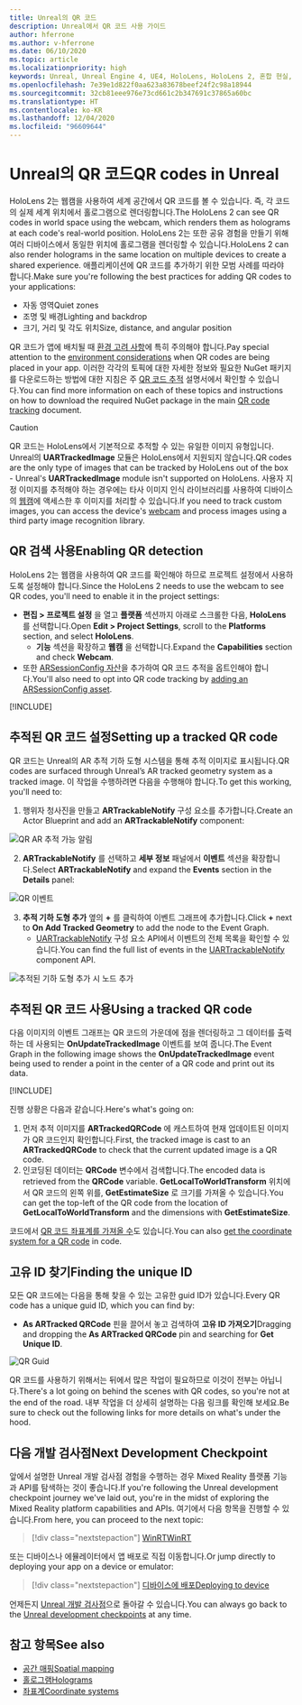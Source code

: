 ```yaml
---
title: Unreal의 QR 코드
description: Unreal에서 QR 코드 사용 가이드
author: hferrone
ms.author: v-hferrone
ms.date: 06/10/2020
ms.topic: article
ms.localizationpriority: high
keywords: Unreal, Unreal Engine 4, UE4, HoloLens, HoloLens 2, 혼합 현실, 개발, 기능, 설명서, 가이드, 홀로그램, qr 코드, 혼합 현실 헤드셋, windows mixed reality 헤드셋, 가상 현실 헤드셋
ms.openlocfilehash: 7e39e1d822f0aa623a83678beef24f2c98a18944
ms.sourcegitcommit: 32cb81eee976e73cd661c2b347691c37865a60bc
ms.translationtype: HT
ms.contentlocale: ko-KR
ms.lasthandoff: 12/04/2020
ms.locfileid: "96609644"
---
```

# <a name="qr-codes-in-unreal"></a><span data-ttu-id="0fdb0-104">Unreal의 QR 코드</span><span class="sxs-lookup"><span data-stu-id="0fdb0-104">QR codes in Unreal</span></span>

<span data-ttu-id="0fdb0-105">HoloLens 2는 웹캠을 사용하여 세계 공간에서 QR 코드를 볼 수 있습니다. 즉, 각 코드의 실제 세계 위치에서 홀로그램으로 렌더링합니다.</span><span class="sxs-lookup"><span data-stu-id="0fdb0-105">The HoloLens 2 can see QR codes in world space using the webcam, which renders them as holograms at each code's real-world position.</span></span> <span data-ttu-id="0fdb0-106">HoloLens 2는 또한 공유 경험을 만들기 위해 여러 디바이스에서 동일한 위치에 홀로그램을 렌더링할 수 있습니다.</span><span class="sxs-lookup"><span data-stu-id="0fdb0-106">HoloLens 2 can also render holograms in the same location on multiple devices to create a shared experience.</span></span> <span data-ttu-id="0fdb0-107">애플리케이션에 QR 코드를 추가하기 위한 모범 사례를 따라야 합니다.</span><span class="sxs-lookup"><span data-stu-id="0fdb0-107">Make sure you're following the best practices for adding QR codes to your applications:</span></span>

- <span data-ttu-id="0fdb0-108">자동 영역</span><span class="sxs-lookup"><span data-stu-id="0fdb0-108">Quiet zones</span></span>
- <span data-ttu-id="0fdb0-109">조명 및 배경</span><span class="sxs-lookup"><span data-stu-id="0fdb0-109">Lighting and backdrop</span></span>
- <span data-ttu-id="0fdb0-110">크기, 거리 및 각도 위치</span><span class="sxs-lookup"><span data-stu-id="0fdb0-110">Size, distance, and angular position</span></span>

<span data-ttu-id="0fdb0-111">QR 코드가 앱에 배치될 때 [환경 고려 사항](../../environment-considerations-for-hololens.md)에 특히 주의해야 합니다.</span><span class="sxs-lookup"><span data-stu-id="0fdb0-111">Pay special attention to the [environment considerations](../../environment-considerations-for-hololens.md) when QR codes are being placed in your app.</span></span> <span data-ttu-id="0fdb0-112">이러한 각각의 토픽에 대한 자세한 정보와 필요한 NuGet 패키지를 다운로드하는 방법에 대한 지침은 주 [QR 코드 추적](../platform-capabilities-and-apis/qr-code-tracking.md) 설명서에서 확인할 수 있습니다.</span><span class="sxs-lookup"><span data-stu-id="0fdb0-112">You can find more information on each of these topics and instructions on how to download the required NuGet package in the main [QR code tracking](../platform-capabilities-and-apis/qr-code-tracking.md) document.</span></span>

> [!CAUTION]
> <span data-ttu-id="0fdb0-113">QR 코드는 HoloLens에서 기본적으로 추적할 수 있는 유일한 이미지 유형입니다. Unreal의 **UARTrackedImage** 모듈은 HoloLens에서 지원되지 않습니다.</span><span class="sxs-lookup"><span data-stu-id="0fdb0-113">QR codes are the only type of images that can be tracked by HoloLens out of the box - Unreal's **UARTrackedImage** module isn't supported on HoloLens.</span></span> <span data-ttu-id="0fdb0-114">사용자 지정 이미지를 추적해야 하는 경우에는 타사 이미지 인식 라이브러리를 사용하여 디바이스의 [웹캠](unreal-hololens-camera.md)에 액세스한 후 이미지를 처리할 수 있습니다.</span><span class="sxs-lookup"><span data-stu-id="0fdb0-114">If you need to track custom images, you can access the device's [webcam](unreal-hololens-camera.md) and process images using a third party image recognition library.</span></span> 

## <a name="enabling-qr-detection"></a><span data-ttu-id="0fdb0-115">QR 검색 사용</span><span class="sxs-lookup"><span data-stu-id="0fdb0-115">Enabling QR detection</span></span>
<span data-ttu-id="0fdb0-116">HoloLens 2는 웹캠을 사용하여 QR 코드를 확인해야 하므로 프로젝트 설정에서 사용하도록 설정해야 합니다.</span><span class="sxs-lookup"><span data-stu-id="0fdb0-116">Since the HoloLens 2 needs to use the webcam to see QR codes, you'll need to enable it in the project settings:</span></span>
- <span data-ttu-id="0fdb0-117">**편집 > 프로젝트 설정** 을 열고 **플랫폼** 섹션까지 아래로 스크롤한 다음, **HoloLens** 를 선택합니다.</span><span class="sxs-lookup"><span data-stu-id="0fdb0-117">Open **Edit > Project Settings**, scroll to the **Platforms** section, and select **HoloLens**.</span></span>
    + <span data-ttu-id="0fdb0-118">**기능** 섹션을 확장하고 **웹캠** 을 선택합니다.</span><span class="sxs-lookup"><span data-stu-id="0fdb0-118">Expand the **Capabilities** section and check **Webcam**.</span></span>  
- <span data-ttu-id="0fdb0-119">또한 [ARSessionConfig 자산](https://docs.microsoft.com/windows/mixed-reality/unreal-uxt-ch3#adding-the-session-asset)을 추가하여 QR 코드 추적을 옵트인해야 합니다.</span><span class="sxs-lookup"><span data-stu-id="0fdb0-119">You'll also need to opt into QR code tracking by [adding an ARSessionConfig asset](https://docs.microsoft.com/windows/mixed-reality/unreal-uxt-ch3#adding-the-session-asset).</span></span>

[!INCLUDE[](includes/tabs-qr-codes-1.md)]

## <a name="setting-up-a-tracked-qr-code"></a><span data-ttu-id="0fdb0-120">추적된 QR 코드 설정</span><span class="sxs-lookup"><span data-stu-id="0fdb0-120">Setting up a tracked QR code</span></span>

<span data-ttu-id="0fdb0-121">QR 코드는 Unreal의 AR 추적 기하 도형 시스템을 통해 추적 이미지로 표시됩니다.</span><span class="sxs-lookup"><span data-stu-id="0fdb0-121">QR codes are surfaced through Unreal’s AR tracked geometry system as a tracked image.</span></span> <span data-ttu-id="0fdb0-122">이 작업을 수행하려면 다음을 수행해야 합니다.</span><span class="sxs-lookup"><span data-stu-id="0fdb0-122">To get this working, you'll need to:</span></span>
1. <span data-ttu-id="0fdb0-123">행위자 청사진을 만들고 **ARTrackableNotify** 구성 요소를 추가합니다.</span><span class="sxs-lookup"><span data-stu-id="0fdb0-123">Create an Actor Blueprint and add an **ARTrackableNotify** component:</span></span>

![QR AR 추적 가능 알림](images/unreal-spatialmapping-artrackablenotify.PNG)

2. <span data-ttu-id="0fdb0-125">**ARTrackableNotify** 를 선택하고 **세부 정보** 패널에서 **이벤트** 섹션을 확장합니다.</span><span class="sxs-lookup"><span data-stu-id="0fdb0-125">Select **ARTrackableNotify** and expand the **Events** section in the **Details** panel:</span></span>

![QR 이벤트](images/unreal-spatialmapping-events.PNG)

3. <span data-ttu-id="0fdb0-127">**추적 기하 도형 추가** 옆의 **+** 를 클릭하여 이벤트 그래프에 추가합니다.</span><span class="sxs-lookup"><span data-stu-id="0fdb0-127">Click **+** next to **On Add Tracked Geometry** to add the node to the Event Graph.</span></span>
    - <span data-ttu-id="0fdb0-128">[UARTrackableNotify](https://docs.unrealengine.com/API/Runtime/AugmentedReality/UARTrackableNotifyComponent/index.html) 구성 요소 API에서 이벤트의 전체 목록을 확인할 수 있습니다.</span><span class="sxs-lookup"><span data-stu-id="0fdb0-128">You can find the full list of events in the [UARTrackableNotify](https://docs.unrealengine.com/API/Runtime/AugmentedReality/UARTrackableNotifyComponent/index.html) component API.</span></span>

![추적된 기하 도형 추가 시 노드 추가](images/unreal-qr-codes-tracked-geometry.png)

## <a name="using-a-tracked-qr-code"></a><span data-ttu-id="0fdb0-130">추적된 QR 코드 사용</span><span class="sxs-lookup"><span data-stu-id="0fdb0-130">Using a tracked QR code</span></span>
<span data-ttu-id="0fdb0-131">다음 이미지의 이벤트 그래프는 QR 코드의 가운데에 점을 렌더링하고 그 데이터를 출력하는 데 사용되는 **OnUpdateTrackedImage** 이벤트를 보여 줍니다.</span><span class="sxs-lookup"><span data-stu-id="0fdb0-131">The Event Graph in the following image shows the **OnUpdateTrackedImage** event being used to render a point in the center of a QR code and print out its data.</span></span>

[!INCLUDE[](includes/tabs-qr-codes-2.md)]

<span data-ttu-id="0fdb0-132">진행 상황은 다음과 같습니다.</span><span class="sxs-lookup"><span data-stu-id="0fdb0-132">Here's what's going on:</span></span>
1. <span data-ttu-id="0fdb0-133">먼저 추적 이미지를 **ARTrackedQRCode** 에 캐스트하여 현재 업데이트된 이미지가 QR 코드인지 확인합니다.</span><span class="sxs-lookup"><span data-stu-id="0fdb0-133">First, the tracked image is cast to an **ARTrackedQRCode** to check that the current updated image is a QR code.</span></span>  
2. <span data-ttu-id="0fdb0-134">인코딩된 데이터는 **QRCode** 변수에서 검색합니다.</span><span class="sxs-lookup"><span data-stu-id="0fdb0-134">The encoded data is retrieved from the **QRCode** variable.</span></span> <span data-ttu-id="0fdb0-135">**GetLocalToWorldTransform** 위치에서 QR 코드의 왼쪽 위를, **GetEstimateSize** 로 크기를 가져올 수 있습니다.</span><span class="sxs-lookup"><span data-stu-id="0fdb0-135">You can get the top-left of the QR code from the location of **GetLocalToWorldTransform** and the dimensions with **GetEstimateSize**.</span></span>

<span data-ttu-id="0fdb0-136">코드에서 [QR 코드 좌표계를 가져올 수](https://docs.microsoft.com/windows/mixed-reality/qr-code-tracking#getting-the-coordinate-system-for-a-qr-code)도 있습니다.</span><span class="sxs-lookup"><span data-stu-id="0fdb0-136">You can also [get the coordinate system for a QR code](https://docs.microsoft.com/windows/mixed-reality/qr-code-tracking#getting-the-coordinate-system-for-a-qr-code) in code.</span></span>

## <a name="finding-the-unique-id"></a><span data-ttu-id="0fdb0-137">고유 ID 찾기</span><span class="sxs-lookup"><span data-stu-id="0fdb0-137">Finding the unique ID</span></span>
<span data-ttu-id="0fdb0-138">모든 QR 코드에는 다음을 통해 찾을 수 있는 고유한 guid ID가 있습니다.</span><span class="sxs-lookup"><span data-stu-id="0fdb0-138">Every QR code has a unique guid ID, which you can find by:</span></span>
- <span data-ttu-id="0fdb0-139">**As ARTracked QRCode** 핀을 끌어서 놓고 검색하여 **고유 ID 가져오기**</span><span class="sxs-lookup"><span data-stu-id="0fdb0-139">Dragging and dropping the **As ARTracked QRCode**  pin and searching for **Get Unique ID**.</span></span>

![QR Guid](images/unreal-qr-guid.PNG)

<span data-ttu-id="0fdb0-141">QR 코드를 사용하기 위해서는 뒤에서 많은 작업이 필요하므로 이것이 전부는 아닙니다.</span><span class="sxs-lookup"><span data-stu-id="0fdb0-141">There's a lot going on behind the scenes with QR codes, so you're not at the end of the road.</span></span> <span data-ttu-id="0fdb0-142">내부 작업을 더 상세히 설명하는 다음 링크를 확인해 보세요.</span><span class="sxs-lookup"><span data-stu-id="0fdb0-142">Be sure to check out the following links for more details on what's under the hood.</span></span>

## <a name="next-development-checkpoint"></a><span data-ttu-id="0fdb0-143">다음 개발 검사점</span><span class="sxs-lookup"><span data-stu-id="0fdb0-143">Next Development Checkpoint</span></span>

<span data-ttu-id="0fdb0-144">앞에서 설명한 Unreal 개발 검사점 경험을 수행하는 경우 Mixed Reality 플랫폼 기능과 API를 탐색하는 것이 좋습니다.</span><span class="sxs-lookup"><span data-stu-id="0fdb0-144">If you're following the Unreal development checkpoint journey we've laid out, you're in the midst of exploring the Mixed Reality platform capabilities and APIs.</span></span> <span data-ttu-id="0fdb0-145">여기에서 다음 항목을 진행할 수 있습니다.</span><span class="sxs-lookup"><span data-stu-id="0fdb0-145">From here, you can proceed to the next topic:</span></span>

> [!div class="nextstepaction"]
> [<span data-ttu-id="0fdb0-146">WinRT</span><span class="sxs-lookup"><span data-stu-id="0fdb0-146">WinRT</span></span>](unreal-winRT.md)

<span data-ttu-id="0fdb0-147">또는 디바이스나 에뮬레이터에서 앱 배포로 직접 이동합니다.</span><span class="sxs-lookup"><span data-stu-id="0fdb0-147">Or jump directly to deploying your app on a device or emulator:</span></span>

> [!div class="nextstepaction"]
> [<span data-ttu-id="0fdb0-148">디바이스에 배포</span><span class="sxs-lookup"><span data-stu-id="0fdb0-148">Deploying to device</span></span>](unreal-deploying.md)

<span data-ttu-id="0fdb0-149">언제든지 [Unreal 개발 검사점](unreal-development-overview.md#3-platform-capabilities-and-apis)으로 돌아갈 수 있습니다.</span><span class="sxs-lookup"><span data-stu-id="0fdb0-149">You can always go back to the [Unreal development checkpoints](unreal-development-overview.md#3-platform-capabilities-and-apis) at any time.</span></span>

## <a name="see-also"></a><span data-ttu-id="0fdb0-150">참고 항목</span><span class="sxs-lookup"><span data-stu-id="0fdb0-150">See also</span></span>
* [<span data-ttu-id="0fdb0-151">공간 매핑</span><span class="sxs-lookup"><span data-stu-id="0fdb0-151">Spatial mapping</span></span>](../../design/spatial-mapping.md)
* [<span data-ttu-id="0fdb0-152">홀로그램</span><span class="sxs-lookup"><span data-stu-id="0fdb0-152">Holograms</span></span>](../../discover/hologram.md)
* [<span data-ttu-id="0fdb0-153">좌표계</span><span class="sxs-lookup"><span data-stu-id="0fdb0-153">Coordinate systems</span></span>](../../design/coordinate-systems.md)
